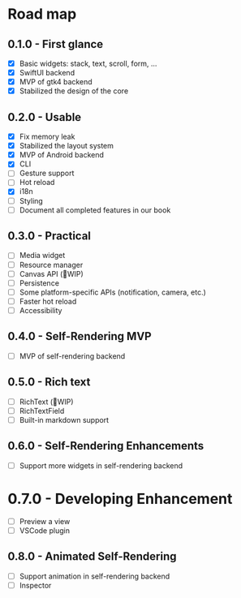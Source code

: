 # Road map

## 0.1.0 - First glance

- [x] Basic widgets: stack, text, scroll, form, ...
- [x] SwiftUI backend
- [x] MVP of gtk4 backend
- [x] Stabilized the design of the core

## 0.2.0 - Usable

- [x] Fix memory leak
- [x] Stabilized the layout system
- [x] MVP of Android backend
- [x] CLI
- [ ] Gesture support
- [ ] Hot reload
- [x] i18n
- [ ] Styling
- [ ] Document all completed features in our book

## 0.3.0 - Practical

- [ ] Media widget
- [ ] Resource manager
- [ ] Canvas API (👷WIP)
- [ ] Persistence
- [ ] Some platform-specific APIs (notification, camera, etc.)
- [ ] Faster hot reload
- [ ] Accessibility

## 0.4.0 - Self-Rendering MVP

- [ ] MVP of self-rendering backend

## 0.5.0 - Rich text

- [ ] RichText (👷WIP)
- [ ] RichTextField
- [ ] Built-in markdown support

## 0.6.0 - Self-Rendering Enhancements

- [ ] Support more widgets in self-rendering backend

# 0.7.0 - Developing Enhancement

- [ ] Preview a view
- [ ] VSCode plugin

## 0.8.0 - Animated Self-Rendering

- [ ] Support animation in self-rendering backend
- [ ] Inspector
